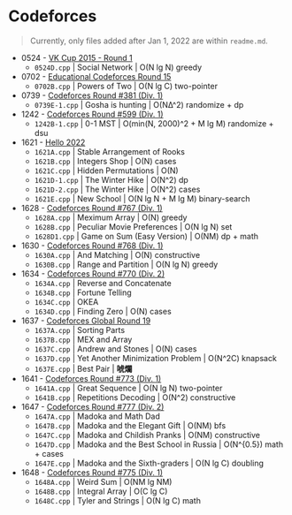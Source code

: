 # Codeforces

>   Currently, only files added after Jan 1, 2022 are within `readme.md`.

-   0524 - [VK Cup 2015 - Round 1](https://codeforces.com/contest/524)
    -   `0524D.cpp` | Social Network | O(N lg N) greedy
-   0702 - [Educational Codeforces Round 15](https://codeforces.com/contest/702)
    -   `0702B.cpp` | Powers of Two | O(N lg C) two-pointer
-   0739 - [Codeforces Round #381 (Div. 1)](https://codeforces.com/contest/739)
    -   `0739E-1.cpp` | Gosha is hunting | O(NΔ^2) randomize + dp
-   1242 - [Codeforces Round #599 (Div. 1)](https://codeforces.com/contest/1242)
    -   `1242B-1.cpp` | 0-1 MST | O(min(N, 2000)^2 + M lg M) randomize + dsu
-   1621 - [Hello 2022](https://codeforces.com/contest/1621)
    -   `1621A.cpp` | Stable Arrangement of Rooks
    -   `1621B.cpp` | Integers Shop | O(N) cases
    -   `1621C.cpp` | Hidden Permutations | O(N)
    -   `1621D-1.cpp` | The Winter Hike | O(N^2) dp
    -   `1621D-2.cpp` | The Winter Hike | O(N^2) cases
    -   `1621E.cpp` | New School | O(N lg N + M lg M) binary-search
-   1628 - [Codeforces Round #767 (Div. 1)](https://codeforces.com/contest/1628)
    -   `1628A.cpp` | Meximum Array | O(N) greedy
    -   `1628B.cpp` | Peculiar Movie Preferences | O(N lg N) set
    -   `1628D1.cpp` | Game on Sum (Easy Version) | O(NM) dp + math
-   1630 - [Codeforces Round #768 (Div. 1)](https://codeforces.com/contest/1630)
    -   `1630A.cpp` | And Matching | O(N) constructive
    -   `1630B.cpp` | Range and Partition | O(N lg N) greedy
-   1634 - [Codeforces Round #770 (Div. 2)](https://codeforces.com/contest/1634)
    -   `1634A.cpp` | Reverse and Concatenate
    -   `1634B.cpp` | Fortune Telling
    -   `1634C.cpp` | OKEA
    -   `1634D.cpp` | Finding Zero | O(N) cases
-   1637 - [Codeforces Global Round 19](https://codeforces.com/contest/1637)
    -   `1637A.cpp` | Sorting Parts
    -   `1637B.cpp` | MEX and Array
    -   `1637C.cpp` | Andrew and Stones | O(N) cases
    -   `1637D.cpp` | Yet Another Minimization Problem | O(N^2C) knapsack
    -   `1637E.cpp` | Best Pair | **唬爛**
-   1641 - [Codeforces Round #773 (Div. 1)](https://codeforces.com/contest/1641)
    -   `1641A.cpp` | Great Sequence | O(N lg N) two-pointer
    -   `1641B.cpp` | Repetitions Decoding | O(N^2) constructive
-   1647 - [Codeforces Round #777 (Div. 2)](https://codeforces.com/contest/1647)
    -   `1647A.cpp` | Madoka and Math Dad
    -   `1647B.cpp` | Madoka and the Elegant Gift | O(NM) bfs
    -   `1647C.cpp` | Madoka and Childish Pranks | O(NM) constructive 
    -   `1647D.cpp` | Madoka and the Best School in Russia | O(N^{0.5}) math + cases
    -   `1647E.cpp` | Madoka and the Sixth-graders | O(N lg C) doubling
-   1648 - [Codeforces Round #775 (Div. 1)](https://codeforces.com/contest/1648)
    -   `1648A.cpp` | Weird Sum | O(NM lg NM)
    -   `1648B.cpp` | Integral Array | O(C lg C)
    -   `1648C.cpp` | Tyler and Strings | O(N lg C) math